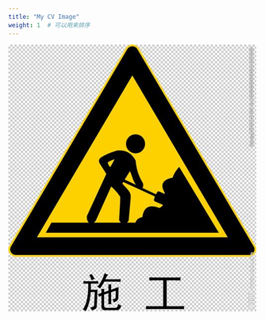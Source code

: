 ```yaml
---  
title: "My CV Image"  
weight: 1  # 可以用来排序  
---  
```


![My CV Image](/assets/media/underconstruction.png)